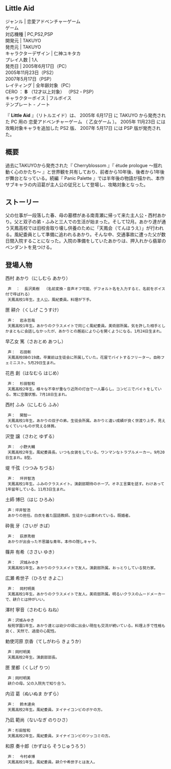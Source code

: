 Little Aid  
---  
ジャンル  |  恋愛アドベンチャーゲーム   
ゲーム  
対応機種  |  PC,PS2,PSP   
開発元  |  TAKUYO   
発売元  |  TAKUYO   
キャラクターデザイン  |  仁神ユキタカ   
プレイ人数  |  1人   
発売日  |  2005年6月17日（PC）   
2005年11月23日（PS2）  
2007年5月17日（PSP）  
レイティング  |  全年齢対象（PC）   
CERO  ：  **B** （12才以上対象）  （PS2・PSP）  
キャラクターボイス  |  フルボイス   
テンプレート  \-  ノート  
  
『 **Little Aid** 』（リトルエイド）は、  2005年  6月17日  に  TAKUYO  から発売された  PC  用の
恋愛アドベンチャーゲーム  （  乙女ゲーム  ）。  2005年  11月23日  には攻略対象キャラを追加した  PS2  版、  2007年
5月17日  には  PSP  版が発売された。

##  概要  

過去にTAKUYOから発売された『  Cherryblossom  』『  étude prologue 〜揺れ動く心のかたち〜
』と世界観を共有しており、前者から10年後、後者から1年後が舞台となっている。続編『  Panic Palette
』では半年後の物語が描かれ、本作サブキャラの内沼葛が主人公の従兄として登場し、攻略対象となった。

##  ストーリー  

父の仕事が一段落した春、母の墓標がある南青瀬に帰って来た主人公・西村あかり。父と双子の弟・ふみと三人での生活が始まった。そして12月。あかり達が通う天鳳高校では旧校舎取り壊し供養のために「天鳳会（てんほうえ）」が行われる。風紀委員として準備に追われるあかり。そんな中、交通事故に遭った父が数日間入院することになった。入院の準備をしていたあかりは、押入れから翡翠のペンダントを見つける。

  

##  登場人物  

西村 あかり（にしむら あかり）

     声  ：  長沢美樹  （名前変換・音声オフ可能、デフォルト名を入力すると、名前をボイス付で呼ばれる） 
     天鳳高校1年生。主人公。風紀委員。料理が下手。 
匣 耕介（くしげ こうすけ）

     声：  岩永哲哉 
     天鳳高校1年生。あかりのクラスメイトで同じく風紀委員。美術部所属。気を許した相手としかまともに会話しなかったが、あかりとの邂逅により心を開くようになる。1月24日生まれ。 
早乙女 篤（さおとめ あつし）

     声：  石田彰 
     天鳳高校OBの19歳。卒業前は生徒会に所属していた。花屋でバイトするフリーター。自称フェミニスト。5月29日生まれ。 
花邑 創（はなむら はじめ）

     声：  杉田智和 
     天鳳高校2年生。様々な不幸が重なり近所の灯台で一人暮らし。コンビニでバイトをしている。常に空腹状態。7月18日生まれ。 
西村 ふみ（にしむら ふみ）

     声：  関智一 
     天鳳高校1年生。あかりの双子の弟。生徒会所属。あかりと違い成績が良く世渡り上手。見えなくていいものが見える体質。 
沢登 譲（さわと ゆずる）

     声：  小野大輔 
     天鳳高校2年生。風紀委員長。いつも女装をしている。ワンマンなトラブルメーカー。9月20日生まれ。B型。 
堤 千弦（つつみ ちづる）

     声：  坪井智浩 
     天鳳高校1年生。ふみのクラスメイト。演劇部期待のホープ。オネエ言葉を話す。わけあって1年留年している。11月3日生まれ。 
土師 博巳（はじ ひろみ）

     声：坪井智浩 
     あかりの担任。白衣を着た国語教師。生徒からは慕われている。既婚者。 
砕我 牙（さいが きば）

     声：  荻原秀樹 
     あかりが出会った不思議な青年。本作の隠しキャラ。 
篠井 有希（ささい ゆき）

     声：  沢城みゆき 
     天鳳高校1年生。あかりのクラスメイトで友人。演劇部所属。おっとりしている努力家。 
広瀬 希世子（ひろせ きよこ）

     声：  岡村明美 
     天鳳高校1年生。あかりのクラスメイトで友人。美術部所属。明るいクラスのムードメーカーで、耕介とは仲がいい。 
澤村 寧音（さわむら ねね）

     声：沢城みゆき 
     桜苑学園1年生。あかり達とは幼少の頃に出会い現在も交流が続いている。料理上手で性格も良く、天然で、過度の心配性。 
勅使河原 京香（てしがわら きょうか）

     声：岡村明美 
     天鳳高校2年生。演劇部部長。 
匣 里都（くしげ りつ）

     声：岡村明美 
     耕介の母。父の入院先で知り合う。 
内沼 葛（ぬいぬま かずら）

     声：  鈴木達央 
     天鳳高校2年生。風紀委員。ヌイナイコンビのボケの方。 
乃凪 範尚（ないなぎ のりひさ）

     声：杉田智和 
     天鳳高校2年生。風紀委員。ヌイナイコンビのツッコミの方。 
和原 奏十郎（かずはら そうじゅうろう）

     声：  今村卓博 
     天鳳高校1年生。風紀委員。耕介や希世子とは友人。 

